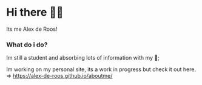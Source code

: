 # Hi there 👋🙂
Its me Alex de Roos!

### What do i do?
Im still a student and absorbing lots of information with my 🧠;

Im working on my personal site, its a work in progress but check it out here.
=> https://alex-de-roos.github.io/aboutme/
